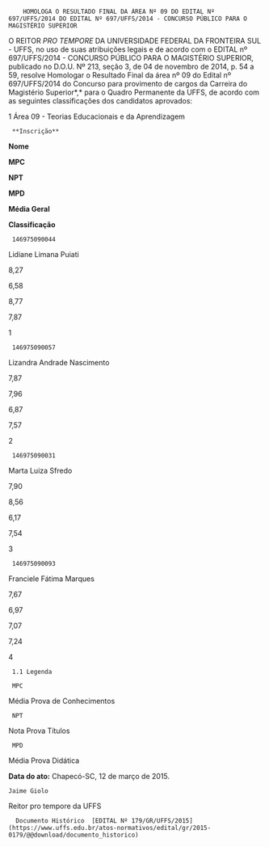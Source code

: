         HOMOLOGA O RESULTADO FINAL DA ÁREA Nº 09 DO EDITAL Nº 697/UFFS/2014 DO EDITAL Nº 697/UFFS/2014 - CONCURSO PÚBLICO PARA O MAGISTÉRIO SUPERIOR  

O REITOR *PRO TEMPORE* DA UNIVERSIDADE FEDERAL DA FRONTEIRA SUL - UFFS, no uso de suas atribuições legais e de acordo com o EDITAL nº 697/UFFS/2014 - CONCURSO PÚBLICO PARA O MAGISTÉRIO SUPERIOR, publicado no D.O.U. Nº 213, seção 3, de 04 de novembro de 2014, p. 54 a 59, resolve Homologar o Resultado Final da área nº 09 do Edital nº 697/UFFS/2014 do Concurso para provimento de cargos da Carreira do Magistério Superior*,* para o Quadro Permanente da UFFS, de acordo com as seguintes classificações dos candidatos aprovados:

 1 Área 09 - Teorias Educacionais e da Aprendizagem

     **Inscrição**

   **Nome**

   **MPC**

   **NPT**

   **MPD**

   **Média Geral**

   **Classificação**

     146975090044

   Lidiane Limana Puiati

   8,27

   6,58

   8,77

   7,87

   1

     146975090057

   Lizandra Andrade Nascimento

   7,87

   7,96

   6,87

   7,57

   2

     146975090031

   Marta Luiza Sfredo

   7,90

   8,56

   6,17

   7,54

   3

     146975090093

   Franciele Fátima Marques

   7,67

   6,97

   7,07

   7,24

   4

     1.1 Legenda

     MPC

   Média Prova de Conhecimentos

     NPT

   Nota Prova Títulos

     MPD

   Média Prova Didática

      

   **Data do ato:** Chapecó-SC, 12 de março de 2015.   
 

    Jaime Giolo   
 Reitor pro tempore da UFFS 

      Documento Histórico  [EDITAL Nº 179/GR/UFFS/2015](https://www.uffs.edu.br/atos-normativos/edital/gr/2015-0179/@@download/documento_historico)     
      